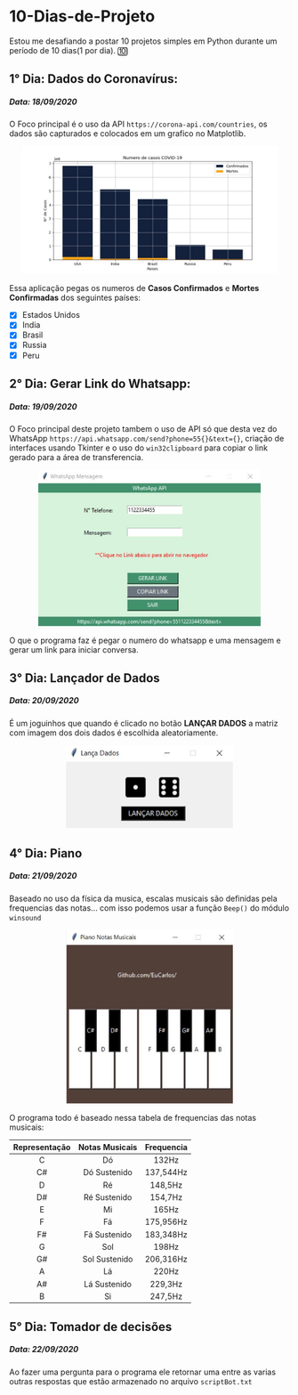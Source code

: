 # 10-Dias-de-Projeto
Estou me desafiando a postar 10 projetos simples em Python durante um período de 10 dias(1 por dia). :keycap_ten:

## 1° Dia: Dados do Coronavírus:
##### Data: 18/09/2020
O Foco principal é o uso da API `https://corona-api.com/countries`, os dados são capturados e colocados em um grafico no Matplotlib.
<p align="center">
  <img width="460" src="https://github.com/EuCarlos/10-Dias-de-Projeto/blob/master/images/imgDay1.jpg">
</p>

Essa aplicação pegas os numeros de **Casos Confirmados** e **Mortes Confirmadas** dos seguintes países:
- [x] Estados Unidos
- [x] India
- [x] Brasil
- [x] Russia
- [x] Peru

## 2° Dia: Gerar Link do Whatsapp:
##### Data: 19/09/2020
O Foco principal deste projeto tambem o uso de API só que desta vez do WhatsApp `https://api.whatsapp.com/send?phone=55{}&text={}`, criação de interfaces usando Tkinter e o uso do `win32clipboard` para copiar o link gerado para a área de transferencia.
<p align="center">
  <img width="400" src="https://github.com/EuCarlos/10-Dias-de-Projeto/blob/master/images/imgDay2.JPG">
</p>
O que o programa faz é pegar o numero do whatsapp e uma mensagem e gerar um link para iniciar conversa.

## 3° Dia: Lançador de Dados
##### Data: 20/09/2020
É um joguinhos que quando é clicado no botão **LANÇAR DADOS** a matriz com imagem dos dois dados é escolhida aleatoriamente.
<p align="center">
  <img width="300" src="https://github.com/EuCarlos/10-Dias-de-Projeto/blob/master/images/imgDay3.JPG">
</p>

## 4° Dia: Piano
##### Data: 21/09/2020
Baseado no uso da física da musica, escalas musicais são definidas pela frequencias das notas... com isso podemos usar a função `Beep()` do módulo `winsound`
<p align="center">
  <img width="300" src="https://github.com/EuCarlos/10-Dias-de-Projeto/blob/master/images/imgDay4.JPG">
</p>
O programa todo é baseado nessa tabela de frequencias das notas musicais:

Representação | Notas Musicais | Frequencia
:---: | :---: | :---:
C | Dó | 132Hz
C# | Dó Sustenido | 137,544Hz
D | Ré | 148,5Hz
D# | Ré Sustenido | 154,7Hz
E | Mi | 165Hz
F | Fá | 175,956Hz
F# | Fá Sustenido | 183,348Hz
G | Sol | 198Hz
G# | Sol Sustenido | 206,316Hz
A | Lá | 220Hz
A# | Lá Sustenido | 229,3Hz
B | Si | 247,5Hz

## 5° Dia: Tomador de decisões
##### Data: 22/09/2020
Ao fazer uma pergunta para o programa ele retornar uma entre as varias outras respostas que estão armazenado no arquivo `scriptBot.txt`
<imagem do programa funcionando>
